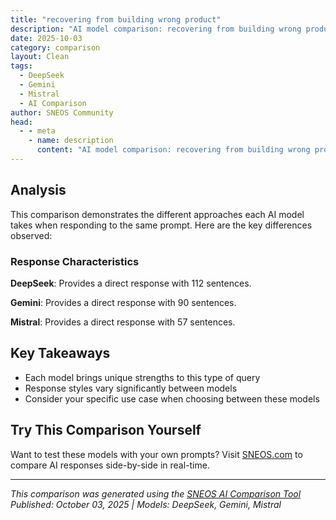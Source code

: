 ```yaml
---
title: "recovering from building wrong product"
description: "AI model comparison: recovering from building wrong product..."
date: 2025-10-03
category: comparison
layout: Clean
tags:
  - DeepSeek
  - Gemini
  - Mistral
  - AI Comparison
author: SNEOS Community
head:
  - - meta
    - name: description
      content: "AI model comparison: recovering from building wrong product..."
---
```


<ChatComparison
  title="recovering from building wrong product"
  prompt="recovering from building wrong product"
  :responses='{"DeepSeek": "Of course. Recovering from building the wrong product is a painful but incredibly common and valuable learning experience for any team or company. The key is to shift from a mindset of \u0022failure\u0022 to one of \u0022strategic pivot.\u0022\n\nHere is a comprehensive, step-by-step guide to recover effectively.\n\n### Phase 1: Triage \u0026 Acknowledge (Stop the Bleeding)\n\nThis is about facing the hard truth and stopping further investment in the wrong direction.\n\n1. **Acknowledge the Problem Publicly.**\n * **Internally:** Call a meeting with the core team and key stakeholders. Be blunt and transparent. Say, \u0022The data/user feedback/business results show we built something that isn\u0027t meeting our goals.\u0022 Hiding from this reality is the worst thing you can do.\n * **Take Responsibility:** As a leader, take ownership. Avoid blame. The goal is to unite the team around the solution, not fracture it over the problem.\n\n2. **Press Pause.**\n * **Stop all new feature development** on the current product. Do not throw more resources at a sinking ship.\n * **Halt marketing and sales efforts** that are pushing this product. You\u0027re wasting money and potentially damaging customer relationships and brand reputation.\n\n3. **Conduct a Blameless Post-Mortem.**\n * Ask the hard questions as a team:\n * **Where did we go wrong?** Was it a flawed assumption? Did we misinterpret user research? Did we build for ourselves instead of the user? Did we prioritize the wrong metrics?\n * **At what point could we have known?** Was there a specific piece of feedback or data point we ignored?\n * **What did we learn about our customers, the market, and our own process?** This is the most critical output.\n\n### Phase 2: Diagnose \u0026 Learn (Find the Root Cause)\n\nNow, you need to understand *why* it was the wrong product to inform what the *right* product should be.\n\n1. **Go Back to the Customer.**\n * **Talk to the users who rejected you:** Why did they churn? What was missing? What did they actually need?\n * **Talk to the prospects who said \u0022no\u0022:** What were they looking for that you didn\u0027t provide?\n * **Re-analyze your initial research:** With the benefit of hindsight, what signals did you miss?\n\n2. **Re-evaluate Your Core Assumptions.**\n * List out the fundamental hypotheses you had when you started (e.g., \u0022Users are frustrated with X,\u0022 \u0022They are willing to pay Y for a solution to Z\u0022).\n * Systematically validate or invalidate each one with the new data you\u0027ve collected.\n\n3. **Analyze the \u0022Job to be Done\u0022 (JTBD).**\n * Stop thinking about features. Ask: What fundamental progress is our customer trying to make in a particular situation? What \u0022job\u0022 did they \u0022hire\u0022 your product to do?\n * Your wrong product was likely hired for the wrong job, or it didn\u0027t do the job well enough.\n\n### Phase 3: Pivot \u0026 Plan (Chart a New Course)\n\nBased on your diagnosis, you\u0027ll decide on a new strategic direction. A pivot isn\u0027t a minor tweak; it\u0027s a fundamental change to one part of your business model.\n\n**Common Types of Pivots:**\n\n* **Zoom-in Pivot:** Your current product has a single feature that is the *actual* product. Discard the rest and build the new product around that one valuable feature.\n* **Customer Segment Pivot:** You built the right product, but for the wrong customer. You\u0027ve discovered a different segment that finds it much more valuable.\n* **Problem Pivot:** You were solving a problem, but you\u0027ve discovered a different, more important problem your customers have. Keep the same general audience but solve a new problem for them.\n* **Value Proposition Pivot:** The core technology or asset remains the same, but its primary value to the customer changes fundamentally.\n\n**Steps for the Pivot:**\n\n1. **Define the New Vision:** Clearly articulate the new \u0022right product\u0022 based on your learning. Create a new, simple problem statement.\n2. **Build a new, minimal plan:** Don\u0027t over-plan. Create a new MVP (Minimum Viable Product) roadmap. What is the absolute smallest thing you can build to test your new core hypothesis?\n3. **Communicate the New Direction:**\n * **To your team:** Re-energize them with the new, validated direction. Show them how their hard work wasn\u0027t wasted\u2014it was the tuition fee for this invaluable lesson.\n * **To stakeholders/Investors:** Be transparent. Frame it as a strategic pivot based on market learning. A well-reasoned pivot is often seen as a sign of strength, not weakness.\n * **To existing customers (if applicable):** Be honest. \u0022We listened to your feedback, and we\u0027re changing course to serve you better.\u0022 This can rebuild tremendous trust.\n\n### Phase 4: Execute \u0026 Validate (Build with Confidence)\n\n1. **Build the MVP:** Focus on speed and learning. Use existing code and assets where possible, but don\u0027t be afraid to scrap what doesn\u0027t fit the new vision.\n2. **Measure the Right Things:** Define what success looks like for the new MVP. Is it user engagement? Sign-ups? A specific action? Track these new metrics religiously.\n3. **Implement a Tight Feedback Loop:** Get the new product in front of users early and often. Use continuous feedback to guide development, ensuring you don\u0027t veer off course again.\n\n### Salvaging Value from the \u0022Wrong\u0022 Product\n\nYour effort wasn\u0027t wasted. Mine the experience for assets:\n\n* **Code \u0026 Technology:** Can any backend services, APIs, or algorithms be repurposed?\n* **Customer Relationships:** The users you interviewed are now a goldmine of insight and potential early adopters for your new direction.\n* **Brand \u0026 Marketing:** You\u0027ve likely built some brand awareness. You can pivot the narrative.\n* **Team Knowledge:** Your team now has a deep, hard-won understanding of the market and what doesn\u0027t work. This is priceless.\n\n### Example Scenario: \u0022Project Calendly\u0022\n\n* **What you built:** A super complex team scheduling tool with resource management, invoice tracking, and CRM integration.\n* **What happened:** Low adoption. Users found it confusing and overwhelming.\n* **Recovery:**\n 1. **Triage:** Stop development on V2. Hold a post-mortem.\n 2. **Diagnose:** User interviews reveal: \u0022I just need a simple way to let people book meetings on my calendar without the back-and-forth emails. All the other stuff is noise.\u0022\n 3. **Pivot:** This is a **Zoom-in Pivot**. The core \u0022scheduling\u0022 feature *is* the product.\n 4. **Execute:** Build a new, hyper-simple MVP that does one thing perfectly: share a link, see your availability, book a meeting. This becomes your new product.\n\n**Final Thought:** The ability to recognize you\u0027ve built the wrong product and courageously change direction is a hallmark of a great, resilient team. This experience, as painful as it is, will make your next product significantly more likely to succeed.", "Gemini": "Building the wrong product is a common (and painful) experience. It\u0027s crucial to learn from it and adjust. Here\u0027s a breakdown of how to recover:\n\n**1. Acknowledge the Situation and Stop Digging:**\n\n* **Face the Facts:** The first step is admitting the current product isn\u0027t meeting market needs or achieving its goals. Don\u0027t let sunk costs or pride prevent you from recognizing this.\n* **Halt Further Development (Maybe):** Consider stopping (or at least severely limiting) further development on the existing product *as it is*. This can be tough, but continuing to pour resources into a failing product is rarely the right answer. The exception is if you\u0027re very close to the mark and a few small tweaks might fix it.\n\n**2. Diagnose What Went Wrong (The Post-Mortem):**\n\n* **Honest Assessment:** Conduct a thorough, objective analysis of why the product failed. This is critical for preventing the same mistakes in the future. Consider involving your entire team, and even some (understanding) customers.\n* **Key Questions to Ask:**\n * **Market Research:** Did we misjudge the market need? Was our understanding of the target audience flawed? Was the market already saturated with a better solution? Did we underestimate the competition?\n * **Customer Feedback:** What are users saying about the product? Where are they getting frustrated? What problems are they *actually* trying to solve? Did we involve customers early and often enough in the development process? Did we listen to their feedback?\n * **Product-Market Fit:** Did we ever have product-market fit? What metrics were we using, and how did they perform? (e.g., churn rate, adoption rate, customer satisfaction).\n * **Execution:** Was the product poorly executed? Were there technical issues, usability problems, or quality concerns? Was development rushed or under-resourced?\n * **Marketing and Sales:** Was the product positioned and marketed effectively? Did we reach the right audience? Was the pricing strategy appropriate?\n * **Internal Communication:** Was there effective communication between teams (product, engineering, marketing, sales)? Were there disagreements that were not resolved?\n * **Assumptions:** What key assumptions did we make at the beginning of the project? Which of those assumptions turned out to be incorrect?\n\n* **Document Everything:** Write down your findings, conclusions, and recommendations. This document should be shared with the entire team.\n\n**3. Determine the Path Forward (Pivot, Persevere, or Sunset):**\n\nThis is the most critical decision. Based on your post-mortem, you have a few options:\n\n* **Pivot:** Make a fundamental change in strategy, product direction, or target market. This often involves significant re-engineering or re-thinking of the core value proposition.\n * **How to Pivot:**\n * **Identify Pivot Opportunities:** Look for areas where you can leverage existing technology or expertise while addressing a different need or market.\n * **Minimum Viable Product (MVP):** Develop a new MVP based on your pivot strategy. This allows you to test your new assumptions quickly and cheaply.\n * **Iterate Rapidly:** Gather feedback on the new MVP and iterate quickly based on user response.\n* **Persevere (with Modifications):** If you believe the core idea is valid but the execution was flawed, you might try to persevere. This involves making significant changes to the product based on customer feedback and market analysis, but without fundamentally changing the core value proposition. Be very careful with this option; make sure you have strong evidence that it will work. Often, a \u0022pivot\u0022 is a better term.\n * **How to Persevere:**\n * **Prioritize Key Features:** Focus on the features that are most important to your target audience and fix the most critical bugs.\n * **Improve User Experience:** Invest in usability testing and design improvements.\n * **Refine Marketing Messaging:** Clearly communicate the product\u0027s value proposition and target the right audience.\n* **Sunset:** Decide to discontinue the product entirely. This is a difficult decision, but sometimes it\u0027s the best option. Continuing to support a failing product can drain resources and damage your brand.\n * **How to Sunset:**\n * **Communicate Clearly:** Inform your customers well in advance and provide a clear explanation for the decision.\n * **Offer Alternatives:** If possible, recommend alternative products or services.\n * **Wind Down Gracefully:** Provide support for existing users during the transition period.\n\n**4. Implement and Iterate:**\n\n* **Execute the Chosen Strategy:** Whether you pivot, persevere, or sunset, execute your plan diligently.\n* **Monitor Progress Closely:** Track key metrics to measure the effectiveness of your chosen strategy.\n* **Iterate and Adapt:** Be prepared to make further adjustments based on the data you collect.\n\n**Key Principles for Success:**\n\n* **Customer-Centricity:** Put the customer at the center of everything you do. Gather feedback early and often, and use it to guide your product development decisions.\n* **Agility:** Be prepared to adapt to changing market conditions and customer needs. Use agile development methodologies to iterate quickly and efficiently.\n* **Data-Driven Decision Making:** Base your decisions on data, not on gut feeling. Track key metrics and use them to measure the success of your product.\n* **Transparency:** Be transparent with your team, your customers, and your investors. Share your findings, your plans, and your progress.\n* **Learn from Mistakes:** Don\u0027t be afraid to fail. Learn from your mistakes and use them to improve your processes and your products.\n\n**Example Scenarios:**\n\n* **Built a Social Media App that Nobody Uses:**\n * **Diagnosis:** Market saturation, lack of unique value proposition, poor marketing.\n * **Possible Pivot:** Focus on a niche audience (e.g., photographers, gamers), integrate with existing platforms, add a unique feature (e.g., AI-powered content creation).\n * **Possible Perseverance:** Completely redesign the user interface, improve performance, add a referral program.\n * **Possible Sunset:** If the market is too crowded and there\u0027s no clear path to differentiation.\n* **Built a Complex Enterprise Software Product that is Too Difficult to Use:**\n * **Diagnosis:** Poor user experience, lack of user research, overly complex feature set.\n * **Possible Pivot:** Focus on a smaller, more specific use case, simplify the user interface, integrate with other popular tools.\n * **Possible Perseverance:** Invest heavily in user training and documentation, hire UX designers to redesign the interface.\n * **Possible Sunset:** If the product is fundamentally flawed and too difficult to fix.\n\n**Don\u0027t Be Discouraged:**\n\nBuilding the wrong product is a setback, but it\u0027s also an opportunity to learn and grow. By conducting a thorough post-mortem, making a strategic decision, and implementing your plan effectively, you can recover from this experience and build a successful product in the future. Many successful companies have pivoted and learned from initial failures. It\u0027s part of the process. Good luck!\n", "Mistral": "Recovering from building the wrong product can be a challenging but manageable process. Here are some steps you can take to turn the situation around:\n\n### 1. **Acknowledge the Mistake**\n - **Accept Responsibility:** Admit that the product does not meet the intended needs or expectations.\n - **Communicate Openly:** Inform stakeholders, including customers, investors, and team members, about the situation. Transparency builds trust.\n\n### 2. **Assess the Situation**\n - **Conduct a Post-Mortem:** Analyze what went wrong. Identify the root causes, such as misaligned market research, poor user feedback, or internal communication issues.\n - **Gather Feedback:** Collect feedback from users, customers, and stakeholders to understand their pain points and expectations.\n\n### 3. **Pivot or Rebuild**\n - **Evaluate Options:** Decide whether to pivot the existing product or start from scratch. Consider the feasibility, cost, and time required for each option.\n - **Prioritize Features:** Focus on the core features that address the most critical user needs.\n\n### 4. **Realign with Market Needs**\n - **Market Research:** Conduct thorough market research to understand the current needs and trends.\n - **User Testing:** Engage in user testing to validate new ideas and features before full-scale development.\n\n### 5. **Develop a New Plan**\n - **Set Clear Goals:** Define clear, measurable goals for the new product or pivot.\n - **Create a Roadmap:** Develop a detailed roadmap with milestones and timelines.\n - **Allocate Resources:** Ensure you have the necessary resources, including budget, team, and technology.\n\n### 6. **Engage Stakeholders**\n - **Involve Users:** Keep users involved throughout the development process to ensure the product meets their needs.\n - **Communicate Regularly:** Provide regular updates to stakeholders to maintain their confidence and support.\n\n### 7. **Implement Agile Methodologies**\n - **Iterative Development:** Use agile methodologies to develop the product in iterative cycles, allowing for continuous feedback and adjustments.\n - **MVP Approach:** Start with a Minimum Viable Product (MVP) to test the market and gather feedback before scaling.\n\n### 8. **Monitor and Adjust**\n - **Continuous Feedback:** Implement mechanisms for continuous feedback from users and stakeholders.\n - **Adapt Quickly:** Be prepared to make quick adjustments based on feedback and market changes.\n\n### 9. **Learn from the Experience**\n - **Document Lessons:** Document the lessons learned from the experience to avoid similar mistakes in the future.\n - **Improve Processes:** Use the insights gained to improve your product development processes.\n\n### 10. **Rebuild Trust**\n - **Deliver Value:** Focus on delivering value to users and stakeholders to rebuild trust.\n - **Follow Through:** Ensure that you follow through on your promises and commitments.\n\n### Example Scenario\nImagine you built a fitness app that focused on tracking workouts but missed the mark on user engagement and social features. Here\u2019s how you might recover:\n\n1. **Acknowledge the Mistake:** Admit that the app lacks engagement features.\n2. **Assess the Situation:** Conduct a post-mortem to identify why social features were overlooked.\n3. **Pivot or Rebuild:** Decide to pivot by adding social features and gamification elements.\n4. **Realign with Market Needs:** Conduct market research to understand what social features users want.\n5. **Develop a New Plan:** Create a roadmap for integrating social features and set clear goals.\n6. **Engage Stakeholders:** Involve users in beta testing and communicate regularly with investors.\n7. **Implement Agile Methodologies:** Use agile development to iterate on social features.\n8. **Monitor and Adjust:** Continuously gather feedback and make adjustments.\n9. **Learn from the Experience:** Document the lessons learned and improve your market research processes.\n10. **Rebuild Trust:** Deliver a more engaging app and follow through on user feedback.\n\nBy following these steps, you can effectively recover from building the wrong product and set a course for future success."}' 
  published-date="21:12"
/>

## Analysis

This comparison demonstrates the different approaches each AI model takes when responding to the same prompt. Here are the key differences observed:

### Response Characteristics

**DeepSeek**: Provides a direct response with 112 sentences. 

**Gemini**: Provides a direct response with 90 sentences. 

**Mistral**: Provides a direct response with 57 sentences. 

## Key Takeaways

- Each model brings unique strengths to this type of query
- Response styles vary significantly between models
- Consider your specific use case when choosing between these models

## Try This Comparison Yourself

Want to test these models with your own prompts? Visit [SNEOS.com](https://sneos.com) to compare AI responses side-by-side in real-time.

---

*This comparison was generated using the [SNEOS AI Comparison Tool](https://sneos.com)*
*Published: October 03, 2025 | Models: DeepSeek, Gemini, Mistral*

